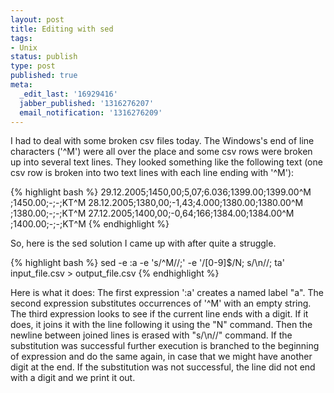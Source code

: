 ```yaml
---
layout: post
title: Editing with sed
tags:
- Unix
status: publish
type: post
published: true
meta:
  _edit_last: '16929416'
  jabber_published: '1316276207'
  email_notification: '1316276209'
---
```


I had to deal with some broken csv files today. The Windows's end of line characters ('^M') were all over the place and some csv rows were broken up into several text lines. They looked something like the following text (one csv row is broken into two text lines with each line ending with '^M'):

{% highlight bash %}
29.12.2005;1450,00;5,07;6.036;1399.00;1399.00^M
;1450.00;-;-;KT^M
28.12.2005;1380,00;-1,43;4.000;1380.00;1380.00^M
;1380.00;-;-;KT^M
27.12.2005;1400,00;-0,64;166;1384.00;1384.00^M
;1400.00;-;-;KT^M
{% endhighlight %}
 
So, here is the sed solution I came up with after quite a struggle. 

{% highlight bash %}
sed  -e :a -e 's/^M//;' -e '/[0-9]$/N; s/\n//; ta' \
input_file.csv > output_file.csv
{% endhighlight %}

Here is what it does:
The first expression ':a' creates a named label "a". The second expression substitutes occurrences of '^M' with an empty string. The third expression looks to see if the current line ends with a digit. If it does, it joins it with the line following it using the "N" command. Then the newline between joined lines is erased with "s/\n//" command. If the substitution was successful further execution is branched to the beginning of expression and do the same again, in case that we might have another digit at the end. If the substitution was not successful, the line did not end with a digit and we print it out.

